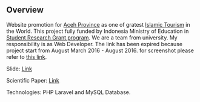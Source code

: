 ## Overview


Website promotion for [Aceh Province](https://en.wikipedia.org/wiki/Aceh) as one of gratest [Islamic Tourism](https://en.wikipedia.org/wiki/Halal_tourism) in the World. This project fully funded by Indonesia Ministry of Education in [Student Research Grant program](http://simbelmawa.ristekdikti.go.id/). We are a team from university. My responsibility is as Web Developer. The link has been expired because project start from August March 2016 - August 2016. for screenshot please refer to [this link](https://drive.google.com/drive/folders/0ByptNYXmX2mVSDFCc2wtSEpSSjA?usp=sharing).

Slide: [Link](https://www.slideshare.net/fvrqan/halalacehcom-halal-travel-companion-in-aceh)

Scientific Paper: [Link](https://drive.google.com/file/d/0BxKaQ16Crxt4NGlyRk1MTUgwN28/view)

Technologies: PHP Laravel and MySQL Database. 
